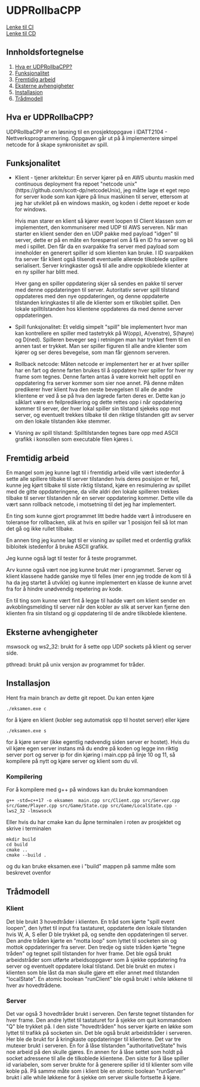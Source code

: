 # UDPRollbaCPP
[Lenke til CI](https://github.com/scott-dp/netcode/actions)  
[Lenke til CD](https://github.com/scott-dp/netcodeUnix/actions) 

## Innholdsfortegnelse
1. [Hva er UDPRollbaCPP?](#Hva-er-UDPRollbaCPP?)
2. [Funksjonalitet](#Funksjonalitet)
3. [Fremtidig arbeid](#Fremtidig-arbeid)
4. [Eksterne avhengigheter](#Eksterne-avhengigheter)
5. [Installasjon](#Installasjon)
6. [Trådmodell](#Trådmodell)

## Hva er UDPRollbaCPP?
<p>
  UDPRollbaCPP er en løsning til en prosjektoppgave i IDATT2104 - Nettverksprogrammering. Oppgaven går ut på å implementere simpel netcode for å skape synkronisitet av spill.
</p>

## Funksjonalitet
  <ul>
    <li>
      <p>Klient - tjener arkitektur: En server kjører på en AWS ubuntu maskin med continuous deployment fra repoet "netcode unix" (https://github.com/scott-dp/netcodeUnix), jeg måtte lage et eget repo for server kode som kan kjøre på linux maskinen til server, ettersom at jeg har utviklet på en windows maskin, og koden i dette repoet er kode for windows.</p>
      <p>Hvis man starer en klient så kjører event loopen til Client klassen som er implementert, den kommuniserer med UDP til AWS serveren. Når man starter en klient sender den en UDP pakke med payload "idgen" til server, dette er på en måte en forespørsel om å få en ID fra server og bli med i spillet. Den får da en svarpakke fra server med payload som inneholder en generert spiller id som klienten kan bruke. I ID svarpakken fra server får klient også tilsendt eventuelle allerede tilkoblede spillere serialisert. Server kringkaster også til alle andre oppkoblede klienter at en ny spiller har blitt med. </p>
      <p>Hver gang en spiller oppdatering skjer så sendes en pakke til server med denne oppdateringen til server. Autoritativ server spill tilstand oppdateres med den nye oppdateringen, og denne oppdaterte tilstanden kringkastes til alle de klienter som er tilkoblet spillet. Den lokale spilltilstanden hos klientene oppdateres da med denne server oppdateringen.</p>
    </li>
    <li>
      <p>Spill funksjonalitet: Et veldig simpelt "spill" ble implementert hvor man kan kontrellere en spiller med tastetrykk på W(opp), A(venstre), S(høyre) og D(ned). Spilleren beveger seg i retningen man har trykket frem til en annen tast er trykket. Man ser spiller figuren til alle andre klienter som kjører og ser deres bevegelse, som man får gjennom serveren.</p>
    </li>
    <li>
      <p>Rollback netcode: Måten netcode er implementert her er at hver spiller har en fart og denne farten brukes til å oppdatere hver spiller for hver ny frame som tegnes. Denne farten antas å være korrekt helt opptil en oppdatering fra server kommer som sier noe annet. På denne måten predikerer hver klient hva den neste bevegelsen til alle de andre klientene er ved å se på hva den lagrede farten deres er. Dette kan jo såklart være en feilpredikering og dette rettes opp i når oppdatering kommer til server, der hver lokal spiller sin tilstand sjekeks opp mot server, og eventuelt trekkes tilbake til den riktige tilstanden gitt av server om den lokale tilstanden ikke stemmer.</p>
    </li>
    <li>
      Visning av spill tilstand: Spilltilstanden tegnes bare opp med ASCII grafikk i konsollen som executable filen kjøres i.
    </li>
  </ul>

## Fremtidig arbeid
<p>
  En mangel som jeg kunne lagt til i fremtidig arbeid ville vært istedenfor å sette alle spillere tilbake til server tilstanden hvis deres posisjon er feil, kunne jeg kjørt tilbake til siste riktig tilstand, kjøre en resimulering av spillet med de gitte oppdateringene, da ville aldri den lokale spilleren trekkes tilbake til server tilstanden når en server oppdatering kommer. Dette ville da vært sann rollback netcode, i motsetning til det jeg har implementert.
</p>
<p>
  En ting som kunne gjort programmet litt bedre hadde vært å introdusere en toleranse for rollbacken, slik at hvis en spiller var 1 posisjon feil så lot man det gå og ikke rullet tilbake.
<p>
  En annen ting jeg kunne lagt til er visning av spillet med et ordentlig grafikk bibloitek istedenfor å bruke ASCII grafikk.
</p>
<p>
  Jeg kunne også lagt til tester for å teste programmet.
</p>
<p>
  Arv kunne også vært noe jeg kunne brukt mer i programmet. Server og klient klassene hadde ganske mye til felles (mer enn jeg trodde de kom til å ha da jeg startet å utvikle) og kunne implementert en klasse de kunne arvet fra for å hindre unødvendig repetering av kode.
</p>
<p>
  En til ting som kunne vært fint å legge til hadde vært om klient sender en avkoblingsmelding til server når den kobler av slik at server kan fjerne den klienten fra sin tilstand og gi oppdatering til de andre tilkoblede klientene.
</p>

## Eksterne avhengigheter
<p>
  mswsock og ws2_32: brukt for å sette opp UDP sockets på klient og server side.
</p>
<p>
  pthread: brukt på unix versjon av programmet for tråder.
</p>

## Installasjon
  Hent fra main branch av dette git repoet. Du kan enten kjøre 
  ```
  ./eksamen.exe c
  ```
  for å kjøre en klient (kobler seg automatisk opp til hostet server) eller kjøre
  ```
  ./eksamen.exe s
  ```
  for å kjøre server (ikke egentlig nødvendig siden server er hostet). Hvis du vil kjøre egen server instans må du endre på koden og legge inn riktig server port og server ip for din kjøring i main.cpp på linje 10 og 11, så kompilere på nytt og kjøre server og klient som du vil.
### Kompilering
  For å kompilere med g++ på windows kan du bruke kommandoen
  ```
  g++ -std=c++17 -o eksamen  main.cpp src/Client.cpp src/Server.cpp src/Game/Player.cpp src/Game/State.cpp src/Game/LocalState.cpp -lws2_32 -lmswsock
  ```
  Eller hvis du har cmake kan du åpne terminalen i roten av prosjektet og skrive i terminalen
  ```
  mkdir build
  cd build
  cmake ..
  cmake --build .
  ```
  og du kan bruke eksamen.exe i "build" mappen på samme måte som beskrevet ovenfor


## Trådmodell
### Klient

  Det ble brukt 3 hovedtråder i klienten. En tråd som kjørte "spill event loopen", den lyttet til input fra tastaturet, oppdaterte den lokale tilstanden hvis W, A, S eller D ble trykket på, og sendte den oppdateringen til server. Den andre tråden kjørte en "motta loop" som lyttet til socketen sin og mottok oppdateringer fra server. Den tredje og siste tråden kjørte "tegne tråden" og tegnet spill tilstanden for hver frame. Det ble også brukt arbeidstråder som utførte arbeidsoppgaver som å sjekke oppdatering fra server og eventuelt oppdatere lokal tilstand. Det ble brukt en mutex i klienten som ble låst da man skulle gjøre ett eller annet med tilstanden "localState". En atomic boolean "runClient" ble også brukt i while løkkene til hver av hovedtrådene.

### Server

  Det var også 3 hovedtråder brukt i serveren. Den første tegnet tilstanden for hver frame. Den andre lyttet til tastaturet for å sjekke om quit kommandoen "Q" ble trykket på. I den siste "hovedtråden" hos server kjørte en løkke som lyttet til trafikk på socketen sin. Det ble også brukt arbeidstråder i serveren. Her ble de brukt for å kringkaste oppdateringer til klientene. Det var tre mutexer brukt i serveren. En for å låse tilstanden "authoritativeState" hvis noe arbeid på den skulle gjøres. En annen for å låse settet som holdt på socket adressene til alle de tilkoblede klientene. Den siste for å låse spiller id variabelen, som server brukte for å generere spiller id til klienter som ville koble på. På samme måte som i klient ble en atomic boolean "runServer" brukt i alle while løkkene for å sjekke om server skulle fortsette å kjøre.

